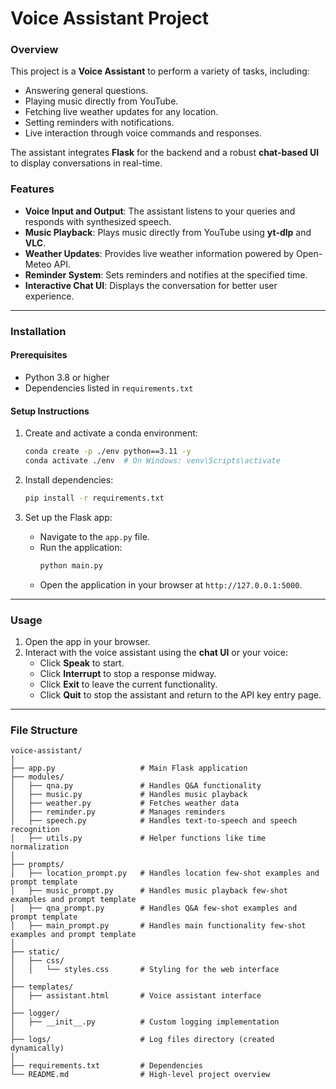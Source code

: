 # Voice Assistant Project

### Overview
This project is a **Voice Assistant** to perform a variety of tasks, including:
- Answering general questions.
- Playing music directly from YouTube.
- Fetching live weather updates for any location.
- Setting reminders with notifications.
- Live interaction through voice commands and responses.

The assistant integrates **Flask** for the backend and a robust **chat-based UI** to display conversations in real-time.

### Features
- **Voice Input and Output**: The assistant listens to your queries and responds with synthesized speech.
- **Music Playback**: Plays music directly from YouTube using **yt-dlp** and **VLC**.
- **Weather Updates**: Provides live weather information powered by Open-Meteo API.
- **Reminder System**: Sets reminders and notifies at the specified time.
- **Interactive Chat UI**: Displays the conversation for better user experience.

---

### Installation

#### Prerequisites
- Python 3.8 or higher
- Dependencies listed in `requirements.txt`

#### Setup Instructions

1. Create and activate a conda environment:
   ```bash
   conda create -p ./env python==3.11 -y
   conda activate ./env  # On Windows: venv\Scripts\activate
   ```

3. Install dependencies:
   ```bash
   pip install -r requirements.txt
   ```

4. Set up the Flask app:
   - Navigate to the `app.py` file.
   - Run the application:
     ```bash
     python main.py
     ```
   - Open the application in your browser at `http://127.0.0.1:5000`.

---

### Usage
1. Open the app in your browser.
2. Interact with the voice assistant using the **chat UI** or your voice:
   - Click **Speak** to start.
   - Click **Interrupt** to stop a response midway.
   - Click **Exit** to leave the current functionality.
   - Click **Quit** to stop the assistant and return to the API key entry page.

---

### File Structure
```plaintext
voice-assistant/
│
├── app.py                   # Main Flask application
├── modules/
│   ├── qna.py               # Handles Q&A functionality
│   ├── music.py             # Handles music playback
│   ├── weather.py           # Fetches weather data
│   ├── reminder.py          # Manages reminders
│   ├── speech.py            # Handles text-to-speech and speech recognition
│   ├── utils.py             # Helper functions like time normalization
│
├── prompts/
│   ├── location_prompt.py   # Handles location few-shot examples and prompt template
│   ├── music_prompt.py      # Handles music playback few-shot examples and prompt template
│   ├── qna_prompt.py        # Handles Q&A few-shot examples and prompt template
│   ├── main_prompt.py       # Handles main functionality few-shot examples and prompt template
│
├── static/
│   ├── css/
│   │   └── styles.css       # Styling for the web interface
│
├── templates/
│   ├── assistant.html       # Voice assistant interface
│
├── logger/
│   ├── __init__.py          # Custom logging implementation
│
├── logs/                    # Log files directory (created dynamically)
│
├── requirements.txt         # Dependencies
└── README.md                # High-level project overview
```
